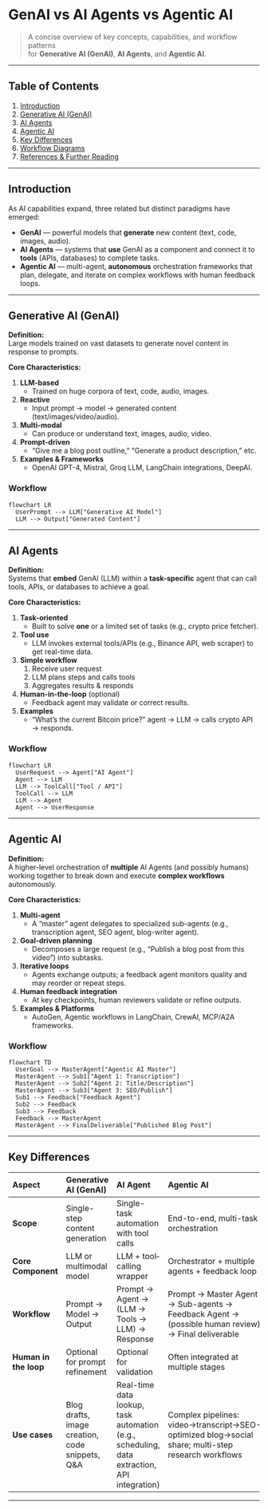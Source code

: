 # GenAI vs AI Agents vs Agentic AI

> A concise overview of key concepts, capabilities, and workflow patterns  
> for **Generative AI (GenAI)**, **AI Agents**, and **Agentic AI**.

---

## Table of Contents

1. [Introduction](#introduction)  
2. [Generative AI (GenAI)](#generative-ai-genai)  
3. [AI Agents](#ai-agents)  
4. [Agentic AI](#agentic-ai)  
5. [Key Differences](#key-differences)  
6. [Workflow Diagrams](#workflow-diagrams)  
7. [References & Further Reading](#references--further-reading)

---

## Introduction

As AI capabilities expand, three related but distinct paradigms have emerged:

- **GenAI** — powerful models that **generate** new content (text, code, images, audio).  
- **AI Agents** — systems that **use** GenAI as a component and connect it to **tools** (APIs, databases) to complete tasks.  
- **Agentic AI** — multi-agent, **autonomous** orchestration frameworks that plan, delegate, and iterate on complex workflows with human feedback loops.

---

## Generative AI (GenAI)

**Definition:**  
Large models trained on vast datasets to generate novel content in response to prompts.

**Core Characteristics:**

1. **LLM-based**  
   - Trained on huge corpora of text, code, audio, images.  
2. **Reactive**  
   - Input prompt → model → generated content (text/images/video/audio).  
3. **Multi-modal**  
   - Can produce or understand text, images, audio, video.  
4. **Prompt-driven**  
   - “Give me a blog post outline,” “Generate a product description,” etc.  
5. **Examples & Frameworks**  
   - OpenAI GPT-4, Mistral, Groq LLM, LangChain integrations, DeepAI.


### Workflow

```mermaid
flowchart LR
  UserPrompt --> LLM["Generative AI Model"]
  LLM --> Output["Generated Content"]

```

---

## AI Agents

**Definition:**  
Systems that **embed** GenAI (LLM) within a **task-specific** agent that can call tools, APIs, or databases to achieve a goal.

**Core Characteristics:**

1. **Task-oriented**  
   - Built to solve **one** or a limited set of tasks (e.g., crypto price fetcher).  
2. **Tool use**  
   - LLM invokes external tools/APIs (e.g., Binance API, web scraper) to get real-time data.  
3. **Simple workflow**  
   1. Receive user request  
   2. LLM plans steps and calls tools  
   3. Aggregates results & responds  
4. **Human-in-the-loop** (optional)  
   - Feedback agent may validate or correct results.  
5. **Examples**  
   - “What’s the current Bitcoin price?” agent → LLM → calls crypto API → responds.

### Workflow

```mermaid
flowchart LR
  UserRequest --> Agent["AI Agent"]
  Agent --> LLM
  LLM --> ToolCall["Tool / API"]
  ToolCall --> LLM
  LLM --> Agent
  Agent --> UserResponse

```

---

## Agentic AI

**Definition:**  
A higher-level orchestration of **multiple** AI Agents (and possibly humans) working together to break down and execute **complex workflows** autonomously.

**Core Characteristics:**

1. **Multi-agent**  
   - A “master” agent delegates to specialized sub-agents (e.g., transcription agent, SEO agent, blog-writer agent).  
2. **Goal-driven planning**  
   - Decomposes a large request (e.g., “Publish a blog post from this video”) into subtasks.  
3. **Iterative loops**  
   - Agents exchange outputs; a feedback agent monitors quality and may reorder or repeat steps.  
4. **Human feedback integration**  
   - At key checkpoints, human reviewers validate or refine outputs.  
5. **Examples & Platforms**  
   - AutoGen, Agentic workflows in LangChain, CrewAI, MCP/A2A frameworks.


### Workflow

```mermaid
flowchart TD
  UserGoal --> MasterAgent["Agentic AI Master"]
  MasterAgent --> Sub1["Agent 1: Transcription"]
  MasterAgent --> Sub2["Agent 2: Title/Description"]
  MasterAgent --> Sub3["Agent 3: SEO/Publish"]
  Sub1 --> Feedback["Feedback Agent"]
  Sub2 --> Feedback
  Sub3 --> Feedback
  Feedback --> MasterAgent
  MasterAgent --> FinalDeliverable["Published Blog Post"]
```

---

## Key Differences

| Aspect                  | Generative AI (GenAI)                                                     | AI Agent                                                                                  | Agentic AI                                                                                                                              |
|:------------------------|:---------------------------------------------------------------------------|:------------------------------------------------------------------------------------------|:-----------------------------------------------------------------------------------------------------------------------------------------|
| **Scope**               | Single-step content generation                                             | Single-task automation with tool calls                                                   | End-to-end, multi-task orchestration                                                                                                    |
| **Core Component**      | LLM or multimodal model                                                     | LLM + tool‐calling wrapper                                                                | Orchestrator + multiple agents + feedback loop                                                                                           |
| **Workflow**            | Prompt → Model → Output                                                      | Prompt → Agent → (LLM → Tools → LLM) → Response                                            | Prompt → Master Agent → Sub-agents → Feedback Agent → (possible human review) → Final deliverable                                         |
| **Human in the loop**   | Optional for prompt refinement                                               | Optional for validation                                                                   | Often integrated at multiple stages                                                                                                     |
| **Use cases**           | Blog drafts, image creation, code snippets, Q&A                              | Real-time data lookup, task automation (e.g., scheduling, data extraction, API integration) | Complex pipelines: video→transcript→SEO-optimized blog→social share; multi-step research workflows                                       |

---




